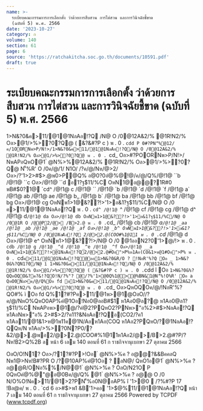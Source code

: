 ```yaml
---
name: >-
  ระเบียบคณะกรรมการการเลือกตั้ง ว่าด้วยการสืบสวน การไต่สวน และการวินิจฉัยชี้ขาด
  (ฉบับที่ 5) พ.ศ. 2566
date: '2023-10-27'
category: ก
volume: 140
section: 61
page: 6
source: 'https://ratchakitcha.soc.go.th/documents/10591.pdf'
draft: true
---
```


# ระเบียบคณะกรรมการการเลือกตั้ง ว่าด้วยการสืบสวน การไต่สวน และการวินิจฉัยชี้ขาด (ฉบับที่ 5) พ.ศ. 2566

1>N&?0&ค>11/@1@1NลAอ!?Q /N@ O /0@12A&2/% @1R!N2/% Oล>@1/>%>?0?Q@ ( &?&#?P c ) พ . 0 . `cdd P 0#?PN'็%@12/ค/1OORNพ>P/N!>/1>N&?0&ค>11/@1@1NลAอ!?Q/N@ O /0@12A&2/% @1R!N2/% Oล>@1/>%>?0?Q@ พ . 0 . `cd_ Oล>#?POORNพ>P/N!>/ NพAPอQหO@1 ํ @N%>%@12A&2/% @1R!N2/% Oล>@1/>%>?0?Q@ N'็%R' O /0ค/@/1/ N1O/ /?ค/@/Nห/@>2/ Oล>/?'1>2>#$>.@พ0>P@Q% อ@0?0อํ@%@!@/ค/@/Q%/@!1@ ``b /@!1@ ``c Oล>/@!1@ ``d อ1?ฐ$11/%C OหN1@อ@@?1R#0 พB#$0?1@ `cd^ /@!1@ c /@!1@ `` /@!1@ `b /@!1@ `d /@!1@ `f /@!1@ a` /@!1@ ab /@!1@ ae /@!1@ b_ /@!1@ b` /@!1@ ba /@!1@ bb /@!1@ bf /@!1@ bg Oล>/@!1@ cg OหNพ1>1@&??!>'1>อ&1?ฐ$11/%C/N@ O /0 ค>11/@1@1NลAอ!?Q พ . 0 . `cd^ /@!1@ `^ /@!1@ cf /@!1@ cg /@!1@ d^ /@!1@ d` /@!1@ da Oล>/@!1@ db OหNพ1>1@&??!>'1>อ&1?ฐ$11/%C/N@ O /0@1R O /@@P2/@> /B>2.@ พ . 0 . `cd_ /@!1@ cb /@!1@ _a` /@!1@ _aa /@!1@ _ab /@!1@ _ae /@!1@ _af Oล>/@!1@ _b^ OหNพ1>1@&??!>'1>อ&1?ฐ$11/%C/N@ O /0@1NลAอ!?Q 2/@>2.@(COO#%1@11 พ . 0 . `cd_ /@!1@ d Oล>/@!1@ e^ OหNพ1>1@&??!>/N@ O /0 @1ออN2?0'1>@/!> พ . 0 . `cdb /@!1@ g /@!1@ _^d /@!1@ _^e /@!1@ _^f Oล>/@!1@ __a OหNพ1>1@&??!>@1NลAอ!?Q2/@>2.@#Oอ">P%ห1Aอ(CO&1>ห@1#Oอ">P% พ . 0 . `cd` ค>11/@1@1NลAอ!?Q@ออ1>N&?0&R/O ? !NอR'%?Q Oอ _ 1>N&?0&%?QN1?0/N@ ì 1>N&?0&ค>11/@1@1NลAอ!?Q/N@ O /0@12A&2/% @1R!N2/% Oล>@1/>%>?0?Q@ ( &?&#?P c ) พ . 0 . `cdd î Oอ ` 1>N&?0&%?QQหOQO&?ค?&!?QO!N/?%"? @/?%'1>@0Q%1@>@%BN&1@N'็%!O%R' Oอ a QหO0Nล>ค/@/Q%Oอ fd อ1>N&?0&ค>11/@1@1NลAอ!?Q/N@ O /0@12A&2/% @1R!N2/% Oล>@1/>%>?0?Q@ พ . 0 . `cd_ Oล>QหOQOค/@/!NอR'%?QO#% ì Oอ fd Q%1?#?Pค>11/@1พ>@1@OลO//?ค/@/NหO%QหO0AP%คํ@1Oอ!Nอ0@ลอB#$1์ ห1Aอ0@ล?@ ห1Aอ0@ล1?ฐ$11/%C NพAPอพ>@1@/?คํ@2?PQหO2?PNพ>"อ%2>#$>NลAอ!?Q ห1AอNพ>"อ% 2>#$>2/?ค11?&NลAอ!?Qอ(CO2/?ค1 ห1Aอ11/@1&1>ห@1พ11ค@1N/Aอห1Aอ(COQ ห1Aอ2?PQหO/?@1NลAอ!?QQห/N ห1Aอ/>%>?0N?P0/?&2/@>.@พอ2/@>2.@(COO#%1@11ห1Aอ2/@>/B>2.@#?P/?Nห!B2>Q%2B ล หน้า 6 เลม 140 ตอนที่ 61 ก ราชกิจจานุเบกษา 27 ตุลาคม 2566

OลO/O!N1? Oล>/?1?#?P>!Oอ ํ @N%>%ค ? อ@@?&&BคคลQ Nพ1@>Nห!B#?PR O /?@10AP%คํ@1Oอ ? ลN@/ QหO1อ@1 ํ @N%>%ค ? อ@@R/ONอ%%/N@@1 ํ @N%>%ค ? OลO/N21O P 0QหOคํ@%@"@อ@0Bค/@/Q% @1 ํ @N%>%ค ? อ@@ O /0 N/O%O!Nค>11/@1>2?PN'็%อ0N@อAP% î '1>@0  /?%#?P 17 !Bล@ค/ พ . 0 . `cd 6 อ>#$>พ1 &B'1>คอ '1>$@%11/@1@1NลAอ!?Q หน้า 7 เลม 140 ตอนที่ 61 ก ราชกิจจานุเบกษา 27 ตุลาคม 2566 Powered by TCPDF (www.tcpdf.org)
